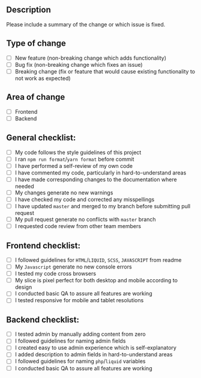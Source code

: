 ## Description

Please include a summary of the change or which issue is fixed.

## Type of change

- [ ] New feature (non-breaking change which adds functionality)
- [ ] Bug fix (non-breaking change which fixes an issue)
- [ ] Breaking change (fix or feature that would cause existing functionality to not work as expected)

## Area of change

- [ ] Frontend
- [ ] Backend

## General checklist:

- [ ] My code follows the style guidelines of this project
- [ ] I ran `npm run format`/`yarn format` before commit
- [ ] I have performed a self-review of my own code
- [ ] I have commented my code, particularly in hard-to-understand areas
- [ ] I have made corresponding changes to the documentation where needed
- [ ] My changes generate no new warnings
- [ ] I have checked my code and corrected any misspellings
- [ ] I have updated `master` and merged to my branch before submitting pull request
- [ ] My pull request generate no conflicts with `master` branch
- [ ] I requested code review from other team members

## Frontend checklist:

- [ ] I followed guidelines for `HTML`/`LIQUID`, `SCSS`, `JAVASCRIPT` from readme
- [ ] My `Javascript` generate no new console errors
- [ ] I tested my code cross browsers
- [ ] My slice is pixel perfect for both desktop and mobile according to design
- [ ] I conducted basic QA to assure all features are working
- [ ] I tested responsive for mobile and tablet resolutions

## Backend checklist:

- [ ] I tested admin by manually adding content from zero
- [ ] I followed guidelines for naming admin fields
- [ ] I created easy to use admin experience which is self-explanatory
- [ ] I added description to admin fields in hard-to-understand areas
- [ ] I followed guidelines for naming `php`/`liquid` variables
- [ ] I conducted basic QA to assure all features are working
